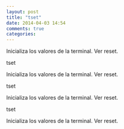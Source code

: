 ```yaml
---
layout: post
title: "tset"
date: 2014-04-03 14:54
comments: true
categories: 
---
```

Inicializa los valores de la terminal. Ver reset.	

tset

Inicializa los valores de la terminal. Ver reset.	

tset

Inicializa los valores de la terminal. Ver reset.	

tset

Inicializa los valores de la terminal. Ver reset.	

